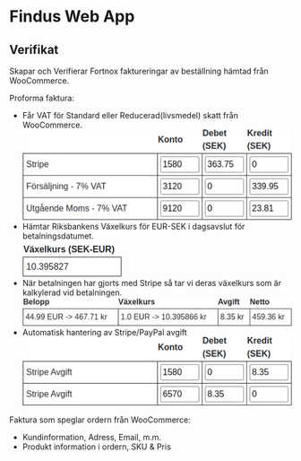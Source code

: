 # Findus Web App

## Verifikat 
Skapar och Verifierar Fortnox faktureringar av beställning hämtad från
WooCommerce.

Proforma faktura:

-   Får VAT för Standard eller Reducerad(livsmedel) skatt från WooCommerce.  
    ![](FindusWebApp/wwwroot/images/table_header.png)
    ![](FindusWebApp/wwwroot/images/stripe_proforma.png)
-   Hämtar Riksbankens Växelkurs för EUR-SEK i dagsavslut för
    betalningsdatumet.  
    ![](/FindusWebApp/wwwroot/images/currency_rate.png)  
-   När betalningen har gjorts med Stripe så tar vi deras växelkurs som
    är kalkylerad vid betalningen.  
    ![](FindusWebApp/wwwroot/images/stripe_currency_rate.png)
-   Automatisk hantering av Stripe/PayPal avgift  
    ![](FindusWebApp/wwwroot/images/table_header.png)
    ![](FindusWebApp/wwwroot/images/stripe_fee.png)

Faktura som speglar ordern från WooCommerce:

-   Kundinformation, Adress, Email, m.m.
-   Produkt information i ordern, SKU & Pris
